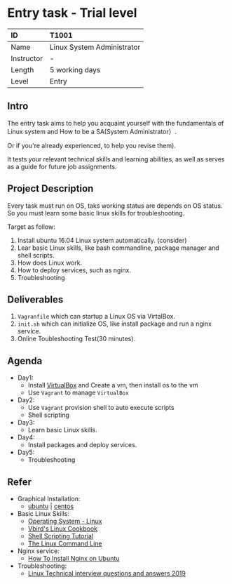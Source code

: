 # Entry task - Trial level

| ID            | T1001                           |
| :--------     | :-----                          |
| Name          | Linux System Administrator      |
| Instructor    | -                               | 
| Length        | 5 working days                  |
| Level         | Entry                           |

## Intro
The entry task aims to help you acquaint yourself with the fundamentals of Linux system and How to be a SA(System Administrator）.

Or if you're already experienced, to help you revise them).

 It tests your relevant technical skills and learning abilities, as well as serves as a guide for future job assignments.

## Project Description

Every task must run on OS, taks working status are depends on OS status. So you must learn some basic linux skills for troubleshooting.

Target as follow:
1. Install ubuntu 16.04 Linux system automatically. (consider)
2. Lear basic Linux skills, like bash commandline, package manager and shell scripts.
3. How does Linux work.
4. How to deploy services, such as nginx.
5. Troubleshooting

## Deliverables
1. `Vagranfile` which can startup a Linux OS via VirtalBox.
2. `init.sh` which can initialize OS, like install package and run a nginx service.
3. Online Toubleshooting Test(30 minutes).

## Agenda
- Day1: 
    - Install [VirtualBox](https://www.virtualbox.org/) and Create a vm, then install os to the vm
    - Use `Vagrant` to manage `VirtualBox`
- Day2:
    - Use `Vagrant` provision shell to auto execute scripts
    - Shell scripting
- Day3:
    - Learn basic Linux skills.
- Day4:
    - Install packages and deploy services.
- Day5:
    - Troubleshooting

## Refer
- Graphical Installation:
    - [ubuntu](https://tutorials.ubuntu.com/tutorial/tutorial-install-ubuntu-desktop#0) | [centos](https://access.redhat.com/documentation/en-us/red_hat_enterprise_linux/7/html/installation_guide/chap-getting-started#sect-graphical-installation)
- Basic Linux Skills:
    - [Operating System - Linux](https://www.tutorialspoint.com/operating_system/os_linux.htm)
    - [Vbird's Linux Cookbook](http://cn.linux.vbird.org/linux_basic/linux_basic.php)
    - [Shell Scripting Tutorial](https://www.tutorialspoint.com/unix/shell_scripting.htm)
    - [The Linux Command Line](http://linuxcommand.org/index.php)
- Nginx service:
    - [How To Install Nginx on Ubuntu](https://www.digitalocean.com/community/tutorials/how-to-install-nginx-on-ubuntu-18-04-quickstart)
- Troubleshooting:
    - [Linux Technical interview questions and answers 2019](https://www.udemy.com/linux-technical-interview-questions-and-answers/)
